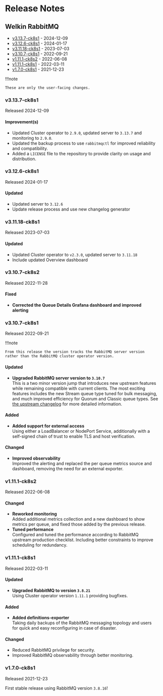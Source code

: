 # Release Notes

## Welkin RabbitMQ

<!-- BEGIN TOC -->

- [v3.13.7-ck8s1](#v3137-ck8s1) - 2024-12-09
- [v3.12.6-ck8s1](#v3126-ck8s1) - 2024-01-17
- [v3.11.18-ck8s1](#v31118-ck8s1) - 2023-07-03
- [v3.10.7-ck8s1](#v3107-ck8s1) - 2022-09-21
- [v1.11.1-ck8s2](#v1111-ck8s2) - 2022-06-08
- [v1.11.1-ck8s1](#v1111-ck8s1) - 2022-03-11
- [v1.7.0-ck8s1](#v170-ck8s1) - 2021-12-23
<!-- END TOC -->

!!!note

    These are only the user-facing changes.

<!--
    Release notes before 2024-11-29 are excluded from spellchecking.
    Please make sure to put new release notes above this line.
-->
<!-- vale off -->

### v3.13.7-ck8s1

Released 2024-12-09

#### Improvement(s)

- Updated Cluster operator to `2.9.0`, updated server to `3.13.7` and monitoring to `2.9.0`.
- Updated the backup process to use `rabbitmqctl` for improved reliability and compatibility.
- Added a `LICENSE` file to the repository to provide clarity on usage and distribution.

### v3.12.6-ck8s1

Released 2024-01-17

#### Updated

- Updated server to `3.12.6`
- Update release process and use new changelog generator

### v3.11.18-ck8s1

Released 2023-07-03

#### Updated

- Updated Cluster operator to `v2.3.0`, updated server to `3.11.18`
- Include updated Overview dashboard

### v3.10.7-ck8s2

Released 2022-11-28

#### Fixed

- **Corrected the Queue Details Grafana dashboard and improved alerting**

### v3.10.7-ck8s1

Released 2022-09-21

!!!note

    From this release the version tracks the RabbitMQ server version rather than the RabbitMQ cluster operator version.

#### Updated

- **Upgraded RabbitMQ server version to `3.10.7`** <br/>
  This is a two minor version jump that introduces new upstream features while remaining compatible with current clients.
  The most exciting features includes the new Stream queue type tuned for bulk messaging, and much improved efficiency for Quorum and Classic queue types.
  See [the upstream changelog](https://www.rabbitmq.com/changelog.html) for more detailed information.

#### Added

- **Added support for external access** <br/>
  Using either a LoadBalancer or NodePort Service, additionally with a self-signed chain of trust to enable TLS and host verification.

#### Changed

- **Improved observability** <br/>
  Improved the alerting and replaced the per queue metrics source and dashboard, removing the need for an external exporter.

### v1.11.1-ck8s2

Released 2022-06-08

#### Changed

- **Reworked monitoring** <br/>
  Added additional metrics collection and a new dashboard to show metrics per queue, and fixed those added by the previous release.
- **Tuned performance** <br/>
  Configured and tuned the performance according to RabbitMQ upstream production checklist.
  Including better constraints to improve scheduling for redundancy.

### v1.11.1-ck8s1

Released 2022-03-11

#### Updated

- **Upgraded RabbitMQ to version `3.8.21`** <br/>
  Using Cluster operator version `1.11.1` providing bugfixes.

#### Added

- **Added definitions-exporter** <br/>
  Taking daily backups of the RabbitMQ messaging topology and users for quick and easy reconfiguring in case of disaster.

#### Changed

- Reduced RabbitMQ privilege for security.
- Improved RabbitMQ observability through better monitoring.

### v1.7.0-ck8s1

Released 2021-12-23

First stable release using RabbitMQ version `3.8.16`!
